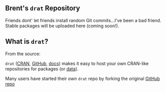 
## Brent's `drat` Repository 

Friends dont' let friends install random Git commits...I've been a bad friend. Stable packages will be uploaded here (coming soon!).


## What is `drat`? 
From the source:

`drat` ([CRAN](https://cran.r-project.org/package=drat), [GitHub](https://github.com/eddelbuettel/drat), [docs](https://eddelbuettel.github.io/drat)) makes it easy to host your own
CRAN-like repositories for packages (or [data](https://journal.r-project.org/archive/2017/RJ-2017-026/index.html)).

Many users have started their own `drat` repo by forking the original [GitHub
repo](https://github.com/eddelbuettel/drat)
